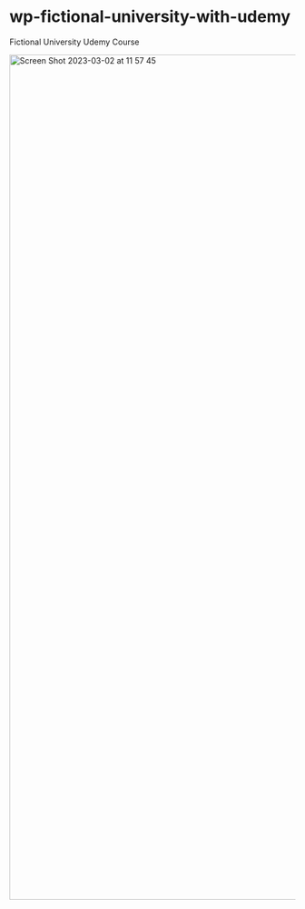 # wp-fictional-university-with-udemy
Fictional University Udemy Course

<img width="1489" alt="Screen Shot 2023-03-02 at 11 57 45" src="https://user-images.githubusercontent.com/97748602/222335087-8dc3ca69-a470-4c20-b8e5-bb225a81c0c0.png">

